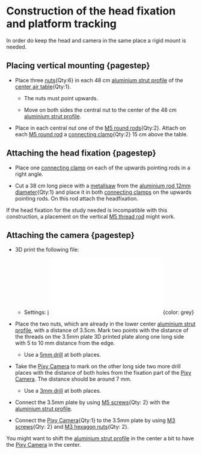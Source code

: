 # Construction of the head fixation and platform tracking

In order do keep the head and camera in the same place a rigid mount is needed.

## Placing vertical mounting {pagestep}

- Place three [nuts](connectors.yml#5mmNuts){Qty:6} in each 48 cm [aluminium strut profile](framework.yml#20x20Rod) of the [center air table](fromstep){Qty:1}. 
    - The nuts must point upwards. 

    - Move on both sides the central nut to the center of the 48 cm [aluminium strut profile](framework.yml#20x20Rod).  

- Place in each central nut one of the [M5 round rods](framework.yml#M5Rod){Qty:2}. Attach on each [M5 round rod](framework.yml#M5Rod) a [connecting clamp](connectors.yml#12mmCC){Qty:2} 15 cm  above the table. 

## Attaching the head fixation {pagestep}

- Place one [connecting clamp](connectors.yml#12mmCC) on each of the upwards pointing rods in a right angle. 

- Cut a 38 cm long piece with a [metallsaw](tools.yml#metallsaw) from the [aluminium rod 12mm diameter](framework.yml#12mmRod){Qty:1} and place it in both [connecting clamps](connectors.yml#12mmCC) on the upwards pointing rods. On this rod attach the headfixation.

If the head fixation for the study needed is incompatible with this construction, a placement on the vertical [M5 thread rod](framework.yml#M5Rod) might work.


## Attaching the camera {pagestep}

- 3D print the following file: 
    - Settings: [i](3D_settings_plate.md)
![](models/3_5mm_plate.stl){color: grey}

- Place the two nuts, which are already in the lower center [aluminium strut profile](framework.yml#20x20Rod), with a distance of 3.5cm. Mark two points with the distance of the threads on the 3.5mm plate 3D printed plate along one long side with 5 to 10 mm distance from the edge. 

    - Use a [5mm drill](tools.yml#5mmdrill) at both places.

- Take the [Pixy Camera](electronic.yml#PixyCam) to mark on the other long side two more drill places with the distance of both holes from the fixation part of the [Pixy Camera](electronic.yml#PixyCam). The distance should be around 7 mm.

    - Use a [3mm drill](tools.yml#5mmdrill) at both places.

- Connect the 3.5mm plate by using [M5 screws](screws.yml#m5x6mm_screw){Qty: 2} with the [aluminium strut profile](framework.yml#20x20Rod).

- Connect the [Pixy Camera](electronic.yml#PixyCam){Qty:1} to the 3.5mm plate by using [M3 screws](screws.yml#m3x5mm_screw){Qty: 2} and [M3 hexagon nuts](screws.yml#m3_hexagon_nuts){Qty: 2}.

You might want to shift the [aluminium strut profile](framework.yml#20x20Rod) in the center a bit to have the [Pixy Camera](electronic.yml#PixyCam) in the center.







